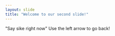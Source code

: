 ```yaml
---
layout: slide
title: "Welcome to our second slide!"
---
```

"Say sike right now"
Use the left arrow to go back!
